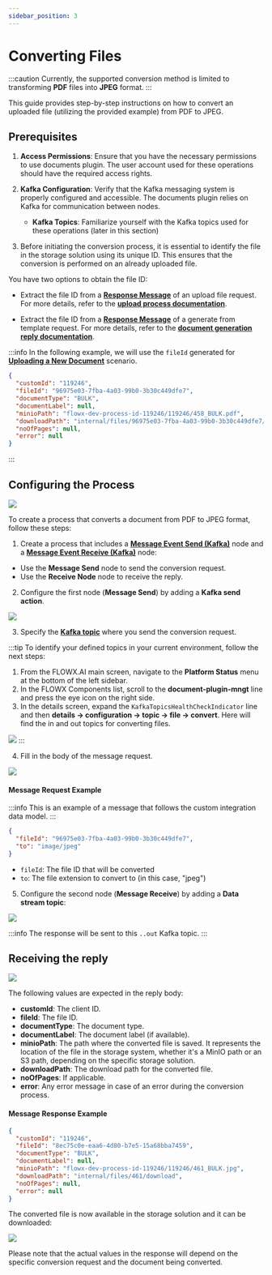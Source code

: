 ```yaml
---
sidebar_position: 3
---
```


# Converting Files

:::caution
Currently, the supported conversion method is limited to transforming **PDF** files into **JPEG** format.
:::

This guide provides step-by-step instructions on how to convert an uploaded file (utilizing the provided example) from PDF to JPEG.

## Prerequisites

1. **Access Permissions**: Ensure that you have the necessary permissions to use documents plugin. The user account used for these operations should have the required access rights.

2. **Kafka Configuration**: Verify that the Kafka messaging system is properly configured and accessible. The documents plugin relies on Kafka for communication between nodes.

    - **Kafka Topics**: Familiarize yourself with the Kafka topics used for these operations (later in this section)

3. Before initiating the conversion process, it is essential to identify the file in the storage solution using its unique ID. This ensures that the conversion is performed on an already uploaded file.

You have two options to obtain the file ID:

- Extract the file ID from a [**Response Message**](./uploading-a-new-document.md#response-message-example-1) of an upload file request. For more details, refer to the [**upload process documentation**](uploading-a-new-document.md).

- Extract the file ID from a [**Response Message**](./generate-docs-based-on-templates/generating-from-html-templates.md#receiving-the-document-generation-reply) of a generate from template request. For more details, refer to the [**document generation reply documentation**](./generate-docs-based-on-templates/generating-from-html-templates.md).

:::info
In the following example, we will use the `fileId` generated for [<u>**Uploading a New Document**</u>](./uploading-a-new-document.md) scenario.

```json
{
  "customId": "119246",
  "fileId": "96975e03-7fba-4a03-99b0-3b30c449dfe7",
  "documentType": "BULK",
  "documentLabel": null,
  "minioPath": "flowx-dev-process-id-119246/119246/458_BULK.pdf",
  "downloadPath": "internal/files/96975e03-7fba-4a03-99b0-3b30c449dfe7/download",
  "noOfPages": null,
  "error": null
}
```
:::

## Configuring the Process

![](https://s3.eu-west-1.amazonaws.com/docx.flowx.ai/release34/convert_pdf_to_jpeg.png)

To create a process that converts a document from PDF to JPEG format, follow these steps:

1. Create a process that includes a [**Message Event Send (Kafka)**](../../../../../building-blocks/node/message-send-received-task-node.md#configuring-a-message-send-task-node) node and a [**Message Event Receive (Kafka)**](../../../../../building-blocks/node/message-send-received-task-node.md#configuring-a-message-receive-task-node) node:

* Use the **Message Send** node to send the conversion request.
* Use the **Receive Node** node to receive the reply.

2. Configure the first node (**Message Send**) by adding a **Kafka send action**.

![](https://s3.eu-west-1.amazonaws.com/docx.flowx.ai/release34/convert_action_name.png)

3. Specify the [**Kafka topic**](../../../plugins-setup-guide/documents-plugin-setup/documents-plugin-setup.md#kafka-configuration) where you send the conversion request.

:::tip
To identify your defined topics in your current environment, follow the next steps:

1. From the FLOWX.AI main screen, navigate to the **Platform Status** menu at the bottom of the left sidebar.
2. In the FLOWX Components list, scroll to the **document-plugin-mngt** line and press the eye icon on the right side.
3. In the details screen, expand the `KafkaTopicsHealthCheckIndicator` line and then **details → configuration → topic → file → convert**. Here will find the in and out topics for converting files.

![](https://s3.eu-west-1.amazonaws.com/docx.flowx.ai/release34/kakfa_topics_convert.png)
:::

4. Fill in the body of the message request.

![](https://s3.eu-west-1.amazonaws.com/docx.flowx.ai/release34/convert_action.png)

#### Message Request Example

:::info
This is an example of a message that follows the custom integration data model.
:::

```json
{
  "fileId": "96975e03-7fba-4a03-99b0-3b30c449dfe7",
  "to": "image/jpeg"
}
```

* `fileId`: The file ID that will be converted 
* `to`: The file extension to convert to (in this case, "jpeg")


5. Configure the second node (**Message Receive**) by adding a **Data stream topic**:

![](https://s3.eu-west-1.amazonaws.com/docx.flowx.ai/release34/convert_stream.png)

:::info
The response will be sent to this `..out` Kafka topic.
:::

## Receiving the reply

![](https://s3.eu-west-1.amazonaws.com/docx.flowx.ai/release34/convert_response.png)

The following values are expected in the reply body:

* **customId**: The client ID.
* **fileId**: The file ID.
* **documentType**: The document type.
* **documentLabel**: The document label (if available).
* **minioPath**: The path where the converted file is saved. It represents the location of the file in the storage system, whether it's a MinIO path or an S3 path, depending on the specific storage solution.
* **downloadPath**: The download path for the converted file.
* **noOfPages**: If applicable.
* **error**: Any error message in case of an error during the conversion process.


#### Message Response Example

```json
{
  "customId": "119246",
  "fileId": "8ec75c0e-eaa6-4d80-b7e5-15a68bba7459",
  "documentType": "BULK",
  "documentLabel": null,
  "minioPath": "flowx-dev-process-id-119246/119246/461_BULK.jpg",
  "downloadPath": "internal/files/461/download",
  "noOfPages": null,
  "error": null
}
```

The converted file is now available in the storage solution and it can be downloaded:

![](https://s3.eu-west-1.amazonaws.com/docx.flowx.ai/release34/jpg_final.png)


Please note that the actual values in the response will depend on the specific conversion request and the document being converted.
